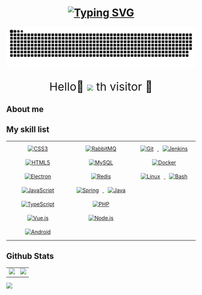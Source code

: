 <div align="center">
  <h1>
    <a href="https://www.lidengxiang.top/">
      <img src="https://readme-typing-svg.herokuapp.com?font=Fira+Code&size=30&pause=500&color=E9B384&background=E9B38400&center=true&vCenter=true&width=435&lines=My+Personal+Blog" alt="Typing SVG" />
    </a>
  </h1>
</div>
<div align="center">
  <img src="https://raw.githubusercontent.com/vanslee/vanslee/output/github-contribution-grid-snake.svg" />
</div>
<p align="center" style="font-size:30px;">
  Hello👋 <img src="https://profile-counter.glitch.me/vanslee/count.svg" /> th visitor 🥰
</p>

## About me

## My skill list  
<table>
  <tr>
    <td valign="top" width="33%">
      <div align="center">  
        <a href="https://www.w3schools.com/css/" target="_blank">
              <img style="margin: 10px" src="https://profilinator.rishav.dev/skills-assets/css3-original-wordmark.svg" alt="CSS3" height="50" />
        </a>  
        <a href="https://en.wikipedia.org/wiki/HTML5" target="_blank">
              <img style="margin: 10px" src="https://profilinator.rishav.dev/skills-assets/html5-original-wordmark.svg" alt="HTML5" height="50" />
        </a>  
        <a href="https://www.electronjs.org/" target="_blank">
          <img style="margin: 10px" src="https://profilinator.rishav.dev/skills-assets/electron-original.svg" alt="Electron" height="50" />
        </a>  
        <a href="https://www.javascript.com/" target="_blank">
          <img style="margin: 10px" src="https://profilinator.rishav.dev/skills-assets/javascript-original.svg" alt="JavaScript" height="50" />
          </a>  
        <a href="https://www.typescriptlang.org/" target="_blank">
          <img style="margin: 10px" src="https://profilinator.rishav.dev/skills-assets/typescript-original.svg" alt="TypeScript" height="50" /></a>  
        <a href="https://vuejs.org/" target="_blank">
          <img style="margin: 10px" src="https://profilinator.rishav.dev/skills-assets/vuejs-original-wordmark.svg" alt="Vue.js" height="50" />
        </a>  
        <a href="https://www.android.com/intl/en_in/" target="_blank">
          <img style="margin: 10px" src="https://profilinator.rishav.dev/skills-assets/android-original-wordmark.svg" alt="Android" height="50" />
        </a>  
      </div>
    </td>
    <td valign="top" width="33%">
     <div align="center">  
        <a href="https://www.rabbitmq.com/" target="_blank">
          <img style="margin: 10px" src="https://profilinator.rishav.dev/skills-assets/rabbitmq-icon.svg" alt="RabbitMQ" height="50" />
        </a>  
        <a href="https://www.mysql.com/" target="_blank">
          <img style="margin: 10px" src="https://profilinator.rishav.dev/skills-assets/mysql-original-wordmark.svg" alt="MySQL" height="50" />
        </a>  
        <a href="https://redis.io/" target="_blank">
          <img style="margin: 10px" src="https://profilinator.rishav.dev/skills-assets/redis-original-wordmark.svg" alt="Redis" height="50" />
        </a>  
        <a href="https://docs.spring.io/spring-framework/docs/3.0.x/reference/expressions.html#:~:text=The%20Spring%20Expression%20Language%20(SpEL,and%20basic%20string%20templating%20functionality." target="_blank">
          <img style="margin: 10px" src="https://profilinator.rishav.dev/skills-assets/springio-icon.svg" alt="Spring" height="50" />
        </a>  
        <a href="https://www.java.com/" target="_blank">
          <img style="margin: 10px" src="https://profilinator.rishav.dev/skills-assets/java-original-wordmark.svg" alt="Java" height="50" />
        </a>  
        <a href="https://www.php.net/" target="_blank">
          <img style="margin: 10px" src="https://profilinator.rishav.dev/skills-assets/php-original.svg" alt="PHP" height="50" />
        </a>  
        <a href="https://nodejs.org/" target="_blank">
          <img style="margin: 10px" src="https://profilinator.rishav.dev/skills-assets/nodejs-original-wordmark.svg" alt="Node.js" height="50" />
          </a>  
      </div>
    </td>
    <td valign="top" width="33%">
      <div align="center">  
        <a href="https://github.com/" target="_blank">
          <img style="margin: 10px" src="https://profilinator.rishav.dev/skills-assets/git-scm-icon.svg" alt="Git" height="50" />
        </a>  
        <a href="https://www.jenkins.io/" target="_blank">
          <img style="margin: 10px" src="https://profilinator.rishav.dev/skills-assets/jenkins-icon.svg" alt="Jenkins" height="50" />
        </a>  
        <a href="https://www.docker.com/" target="_blank">
          <img style="margin: 10px" src="https://profilinator.rishav.dev/skills-assets/docker-original-wordmark.svg" alt="Docker" height="50" />
        </a>  
        <a href="https://www.linux.org/" target="_blank">
          <img style="margin: 10px" src="https://profilinator.rishav.dev/skills-assets/linux-original.svg" alt="Linux" height="50" />
        </a>  
        <a href="https://www.gnu.org/software/bash/" target="_blank">
          <img style="margin: 10px" src="https://profilinator.rishav.dev/skills-assets/gnu_bash-icon.svg" alt="Bash" height="50" />
        </a>  
      </div>
    </td>
  </tr>
</table>  

## Github Stats  
<table>
  <tr>
    <td valign="top" width="50%">
      <img src="https://github-readme-stats-sigma-five.vercel.app/api?username=vanslee&hide_title=false&hide_border=true&show_icons=true&include_all_commits=true&line_height=36&bg_color=0,EC6C6C,FFD479,FFFC79,73FA79&theme=graywhite&locale=cn" />
    </td>
    <td valign="top" width="50%">
      <img src="https://github-readme-stats.vercel.app/api/top-langs/?username=vanslee&layout=donut&theme=graywhite&bg_color=0,fDFF62,A7FA73,80d7FF&locale=cn"/>
    </td>
  </tr>
</table>  

![](image/image.png)





